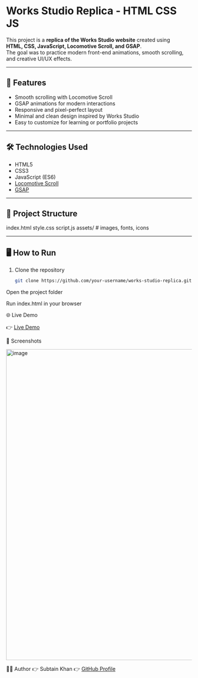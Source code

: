 # Works Studio Replica - HTML CSS JS

This project is a **replica of the Works Studio website** created using  
**HTML, CSS, JavaScript, Locomotive Scroll, and GSAP**.  
The goal was to practice modern front-end animations, smooth scrolling, and creative UI/UX effects.

---

## 🚀 Features
- Smooth scrolling with Locomotive Scroll  
- GSAP animations for modern interactions  
- Responsive and pixel-perfect layout  
- Minimal and clean design inspired by Works Studio  
- Easy to customize for learning or portfolio projects  

---

## 🛠️ Technologies Used
- HTML5  
- CSS3  
- JavaScript (ES6)  
- [Locomotive Scroll](https://locomotivemtl.github.io/locomotive-scroll/)  
- [GSAP](https://greensock.com/gsap/)  

---

## 📂 Project Structure
index.html
style.css
script.js
assets/ # images, fonts, icons


---

## 🖥️ How to Run
1. Clone the repository  
   ```bash
   git clone https://github.com/your-username/works-studio-replica.git


Open the project folder

Run index.html in your browser

🌐 Live Demo

👉 [Live Demo](https://subtainkhanp.github.io/Smooth-Scrolling-GSAP-Animation-Website-Works-Studio-Replica-/)

📸 Screenshots

<img width="1920" height="841" alt="image" src="https://github.com/user-attachments/assets/40b18c9e-8c9d-4199-9588-816e9e95a7a9" />



👨‍💻 Author
👉 Subtain Khan
👉 [GitHub Profile](https://github.com/SubtainkhanP)
